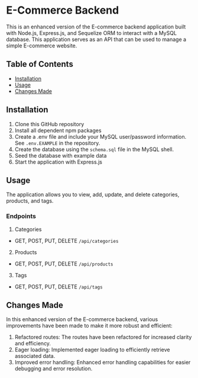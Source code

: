 # E-Commerce Backend

This is an enhanced version of the E-commerce backend application built with Node.js, Express.js, and Sequelize ORM to interact with a MySQL database. This application serves as an API that can be used to manage a simple E-commerce website.

## Table of Contents
- [Installation](#installation)
- [Usage](#usage)
- [Changes Made](#changes-made)

## Installation

1. Clone this GitHub repository
2. Install all dependent npm packages
3. Create a .env file and include your MySQL user/password information. See `.env.EXAMPLE` in the repository.
4. Create the database using the `schema.sql` file in the MySQL shell.
5. Seed the database with example data
6. Start the application with Express.js

## Usage

The application allows you to view, add, update, and delete categories, products, and tags.

### Endpoints

1. Categories
- GET, POST, PUT, DELETE `/api/categories`
2. Products
- GET, POST, PUT, DELETE `/api/products`
3. Tags
- GET, POST, PUT, DELETE `/api/tags`

## Changes Made

In this enhanced version of the E-commerce backend, various improvements have been made to make it more robust and efficient:

1. Refactored routes: The routes have been refactored for increased clarity and efficiency.
2. Eager loading: Implemented eager loading to efficiently retrieve associated data.
3. Improved error handling: Enhanced error handling capabilities for easier debugging and error resolution.
